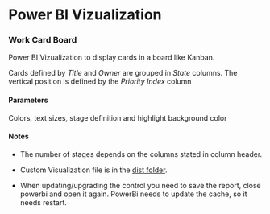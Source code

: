 # Power BI Vizualization 
### Work Card Board
Power BI Vizualization to display cards in a board like Kanban.

Cards defined by *Title* and *Owner* are grouped in *State* columns. The vertical position is defined by the *Priority Index* column

#### Parameters
Colors, text sizes, stage definition and highlight background color

#### Notes

- The number of stages depends on the columns stated in column header.

- Custom Visualization file is in the [dist folder](https://github.com/luisalvesmartins/powerbivizworkcardboard/tree/master/dist).

- When updating/upgrading the control you need to save the report, close powerbi and open it again. PowerBi needs to update the cache, so it needs restart.